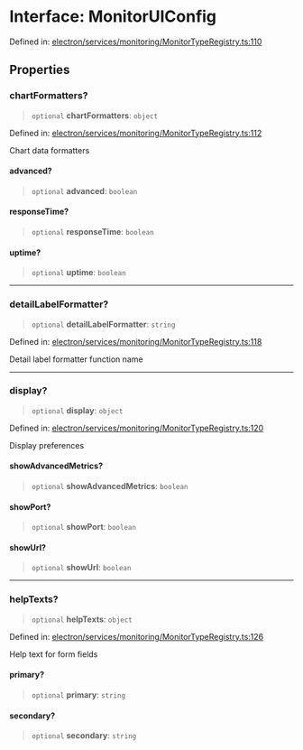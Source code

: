 # Interface: MonitorUIConfig

Defined in: [electron/services/monitoring/MonitorTypeRegistry.ts:110](https://github.com/Nick2bad4u/Uptime-Watcher/blob/main/electron/services/monitoring/MonitorTypeRegistry.ts#L110)

## Properties

### chartFormatters?

> `optional` **chartFormatters**: `object`

Defined in: [electron/services/monitoring/MonitorTypeRegistry.ts:112](https://github.com/Nick2bad4u/Uptime-Watcher/blob/main/electron/services/monitoring/MonitorTypeRegistry.ts#L112)

Chart data formatters

#### advanced?

> `optional` **advanced**: `boolean`

#### responseTime?

> `optional` **responseTime**: `boolean`

#### uptime?

> `optional` **uptime**: `boolean`

***

### detailLabelFormatter?

> `optional` **detailLabelFormatter**: `string`

Defined in: [electron/services/monitoring/MonitorTypeRegistry.ts:118](https://github.com/Nick2bad4u/Uptime-Watcher/blob/main/electron/services/monitoring/MonitorTypeRegistry.ts#L118)

Detail label formatter function name

***

### display?

> `optional` **display**: `object`

Defined in: [electron/services/monitoring/MonitorTypeRegistry.ts:120](https://github.com/Nick2bad4u/Uptime-Watcher/blob/main/electron/services/monitoring/MonitorTypeRegistry.ts#L120)

Display preferences

#### showAdvancedMetrics?

> `optional` **showAdvancedMetrics**: `boolean`

#### showPort?

> `optional` **showPort**: `boolean`

#### showUrl?

> `optional` **showUrl**: `boolean`

***

### helpTexts?

> `optional` **helpTexts**: `object`

Defined in: [electron/services/monitoring/MonitorTypeRegistry.ts:126](https://github.com/Nick2bad4u/Uptime-Watcher/blob/main/electron/services/monitoring/MonitorTypeRegistry.ts#L126)

Help text for form fields

#### primary?

> `optional` **primary**: `string`

#### secondary?

> `optional` **secondary**: `string`
